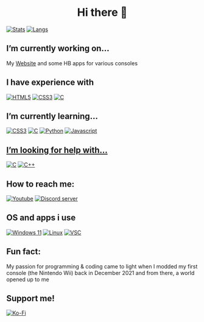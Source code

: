 <h1 align="center">Hi there 👋</h1>

<a target="_blank" href=""><img alt="Stats" src="https://github-readme-stats.vercel.app/api?username=DefeatOf13"/></a>
<a target="_blank" href=""><img alt="Langs" src="https://github-readme-stats.vercel.app/api/top-langs/?username=DefeatOf13&layout=compact"/></a>

## I’m currently working on...
My [Website](https://defeatof13.github.io) and some HB apps for various consoles

## I have experience with
<a target="_blank" href=""><img alt="HTML5" src="https://img.shields.io/badge/html5-%23E34F26.svg?style=for-the-badge&logo=html5&logoColor=white"/></a>
<a target="_blank" href=""><img alt="CSS3" src="https://img.shields.io/badge/css3-%231572B6.svg?style=for-the-badge&logo=css3&logoColor=white"/></a>
<a target="_blank" href=""><img alt="C" src="https://img.shields.io/badge/c-%2300599C.svg?style=for-the-badge&logo=c&logoColor=white"/></a>

## I’m currently learning...
<a target="_blank" href=""><img alt="CSS3" src="https://img.shields.io/badge/css3-%231572B6.svg?style=for-the-badge&logo=css3&logoColor=white"/></a>
<a target="_blank" href=""><img alt="C" src="https://img.shields.io/badge/c-%2300599C.svg?style=for-the-badge&logo=c&logoColor=white"/></a>
<a target="_blank" href=""><img alt="Python" src="https://img.shields.io/badge/python-3670A0?style=for-the-badge&logo=python&logoColor=ffdd54"/></a>
<a target="_blank" href=""><img alt="Javascript" src="https://img.shields.io/badge/javascript%20-%23323330.svg?&style=for-the-badge&logo=javascript&logoColor=%23F7DF1E"/>

## I’m looking for help with...
<a target="_blank" href=""><img alt="C" src="https://img.shields.io/badge/c-%2300599C.svg?style=for-the-badge&logo=c&logoColor=white"/></a>
<a target="_blank" href=""><img alt="C++" src="https://img.shields.io/badge/c++-%2300599C.svg?style=for-the-badge&logo=c%2B%2B&logoColor=white"/></a>

## How to reach me: 
<a target="_blank" href="https://www.youtube.com/@defeatof13/featured"><img alt="Youtube" src="https://img.shields.io/badge/YouTube-%23FF0000.svg?style=for-the-badge&logo=YouTube&logoColor=white"/></a>
<a target="_blank" href="https://discord.com/invite/6uARKq3JdY"><img alt="Discord server" src="https://img.shields.io/badge/Discord-%235865F2.svg?style=for-the-badge&logo=discord&logoColor=white"/></a>

## OS and apps i use
<a target="_blank" href=""><img alt="Windows 11" src="https://img.shields.io/badge/Windows%2011-%230079d5.svg?style=for-the-badge&logo=Windows%2011&logoColor=white"/></a>
<a target="_blank" href=""><img alt="Linux" src="https://img.shields.io/badge/Linux-FCC624?style=for-the-badge&logo=linux&logoColor=black"/></a>
<a target="_blank" href=""><img alt="VSC" src="https://img.shields.io/badge/Visual%20Studio%20Code-0078d7.svg?style=for-the-badge&logo=visual-studio-code&logoColor=white3"/></a>

## Fun fact: 
My passion for programming & coding came to light when I modded my first console (the Nintendo Wii) back in December 2021 and from there, a world opened up to me

## Support me!
<a target="_blank" href="https://ko-fi.com/defeatOf13"><img alt="Ko-Fi" src="https://img.shields.io/badge/Ko--fi-F16061?style=for-the-badge&logo=ko-fi&logoColor=white"/></a>
